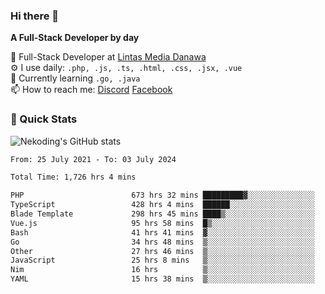 ### Hi there 👋

**A Full-Stack Developer by day**

🔭 Full-Stack Developer at [Lintas Media Danawa](https://www.lintasmediadanawa.com/)  
⚙️ I use daily: `.php, .js, .ts, .html, .css, .jsx, .vue`  
🌱 Currently learning `.go, .java`  
📫 How to reach me: [Discord](https://discordapp.com/users/984448732999327766)  [Facebook](https://fb.me/tyvandi)  

### 🚀 Quick Stats  

![Nekoding's GitHub stats](https://github-readme-stats.vercel.app/api?username=nekoding&show_icons=true)

<!--START_SECTION:waka-->

```txt
From: 25 July 2021 - To: 03 July 2024

Total Time: 1,726 hrs 4 mins

PHP                        673 hrs 32 mins █████████▓░░░░░░░░░░░░░░░   38.40 %
TypeScript                 428 hrs 4 mins  ██████░░░░░░░░░░░░░░░░░░░   24.41 %
Blade Template             298 hrs 45 mins ████▒░░░░░░░░░░░░░░░░░░░░   17.03 %
Vue.js                     95 hrs 58 mins  █▒░░░░░░░░░░░░░░░░░░░░░░░   05.47 %
Bash                       41 hrs 41 mins  ▓░░░░░░░░░░░░░░░░░░░░░░░░   02.38 %
Go                         34 hrs 48 mins  ▒░░░░░░░░░░░░░░░░░░░░░░░░   01.98 %
Other                      27 hrs 46 mins  ▒░░░░░░░░░░░░░░░░░░░░░░░░   01.58 %
JavaScript                 25 hrs 8 mins   ▒░░░░░░░░░░░░░░░░░░░░░░░░   01.43 %
Nim                        16 hrs          ▒░░░░░░░░░░░░░░░░░░░░░░░░   00.91 %
YAML                       15 hrs 38 mins  ▒░░░░░░░░░░░░░░░░░░░░░░░░   00.89 %
```

<!--END_SECTION:waka-->

<!--
**nekoding/nekoding** is a ✨ _special_ ✨ repository because its `README.md` (this file) appears on your GitHub profile.

Here are some ideas to get you started:

- 🔭 I’m currently working on ...
- 🌱 I’m currently learning ...
- 👯 I’m looking to collaborate on ...
- 🤔 I’m looking for help with ...
- 💬 Ask me about ...
- 📫 How to reach me: ...
- 😄 Pronouns: ...
- ⚡ Fun fact: ...
-->
